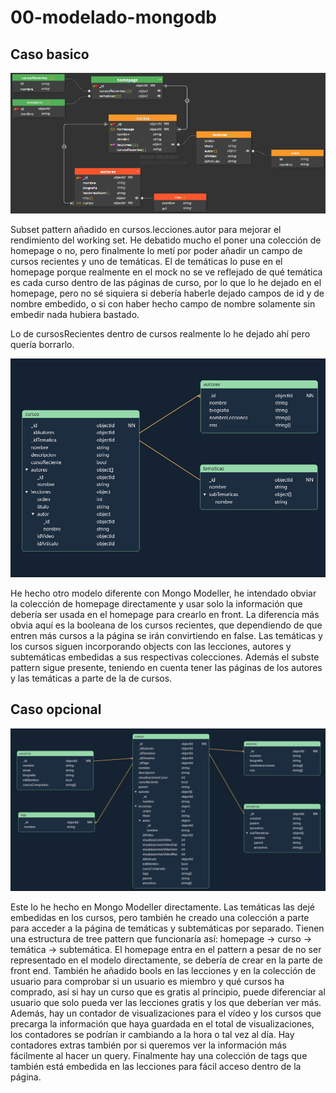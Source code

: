 # 00-modelado-mongodb

## Caso basico

![imagen](00-modelado-basico/content/pantallazo.png)

Subset pattern añadido en cursos.lecciones.autor para mejorar el rendimiento del working set. He debatido mucho el poner una colección de homepage o no, pero finalmente lo metí por poder añadir un campo de cursos recientes y uno de temáticas. El de temáticas lo puse en el homepage porque realmente en el mock no se ve reflejado de qué temática es cada curso dentro de las páginas de curso, por lo que lo he dejado en el homepage, pero no sé siquiera si debería haberle dejado campos de id y de nombre embedido, o si con haber hecho campo de nombre solamente sin embedir nada hubiera bastado.

Lo de cursosRecientes dentro de cursos realmente lo he dejado ahí pero quería borrarlo.

![imagen](00-modelado-basico/content/pantallazo2.png)

He hecho otro modelo diferente con Mongo Modeller, he intendado obviar la colección de homepage directamente y usar solo la información que debería ser usada en el homepage para crearlo en front. La diferencia más obvia aquí es la booleana de los cursos recientes, que dependiendo de que entren más cursos a la página se irán convirtiendo en false. Las temáticas y los cursos siguen incorporando objects con las lecciones, autores y subtemáticas embedidas a sus respectivas colecciones. Además el subste pattern sigue presente, teniendo en cuenta tener las páginas de los autores y las temáticas a parte de la de cursos.


## Caso opcional

![image](01-modelo-opcional/content/pantallazo2.png)

Este lo he hecho en Mongo Modeller directamente. Las temáticas las dejé embedidas en los cursos, pero también he creado una colección a parte para acceder a la página de temáticas y subtemáticas por separado. Tienen una estructura de tree pattern que funcionaría así: homepage -> curso -> temática -> subtemática. El homepage entra en el pattern a pesar de no ser representado en el modelo directamente, se debería de crear en la parte de front end. También he añadido bools en las lecciones y en la colección de usuario para comprobar si un usuario es miembro y qué cursos ha comprado, así si hay un curso que es gratis al principio, puede diferenciar al usuario que solo pueda ver las lecciones gratis y los que deberían ver más. Además, hay un contador de visualizaciones para el vídeo y los cursos que precarga la información que haya guardada en el total de visualizaciones, los contadores se podrían ir cambiando a la hora o tal vez al día. Hay contadores extras también por si queremos ver la información más fácilmente al hacer un query. Finalmente hay una colección de tags que también está embedida en las lecciones para fácil acceso dentro de la página.